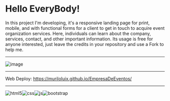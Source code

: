 # Hello EveryBody!

In this project I'm developing, it's a responsive landing page for print, mobile, and with functional forms for a client to get in touch to acquire event organization services. Here, individuals can learn about the company, services, contact, and other important information. Its usage is free for anyone interested, just leave the credits in your repository and use a Fork to help me.

<hr>

![image](https://github.com/muriloLuix/EmpresaDeEventos/assets/143234115/6918b833-aad4-48f9-871d-59a4f0f03ffa)


<hr>

Web Deploy: https://muriloluix.github.io/EmpresaDeEventos/

<hr>

<div style="display: flex">
  <img alt="html5" src="https://img.shields.io/badge/HTML5-E34F26?style=for-the-badge&logo=html5&logoColor=white" />
  <img alt="css" src="https://img.shields.io/badge/CSS3-1572B6?style=for-the-badge&logo=css3&logoColor=white" />
  <img alt="js" src="https://img.shields.io/badge/JavaScript-F7DF1E?style=for-the-badge&logo=javascript&logoColor=black" />
  <img alt="bootstrap" src="https://img.shields.io/badge/Bootstrap-7952B3.svg?style=for-the-badge&logo=Bootstrap&logoColor=white"/>
</div>
